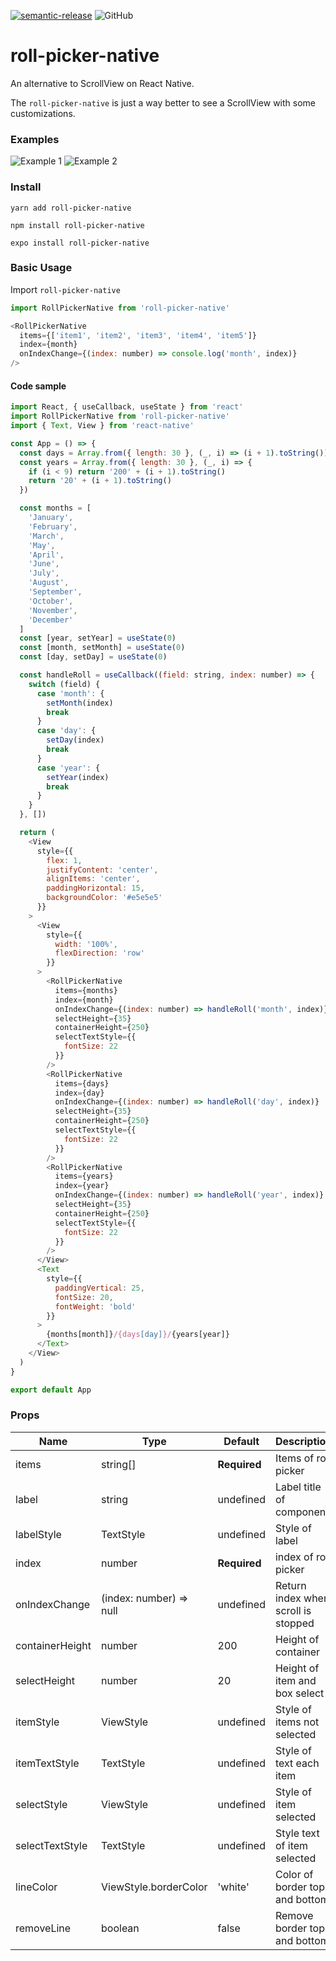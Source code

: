 [![semantic-release](https://img.shields.io/badge/%20%20%F0%9F%93%A6%F0%9F%9A%80-semantic--release-e10079.svg)](https://github.com/semantic-release/semantic-release)
![GitHub](https://img.shields.io/github/license/ale-vncs/roll-picker-native)

# roll-picker-native

An alternative to ScrollView on React Native.

The `roll-picker-native` is just a way better to see a ScrollView with some customizations.

### Examples
![Example 1](.github/images/example_1.gif)
![Example 2](.github/images/example_2.gif)

### Install

`yarn add roll-picker-native`

`npm install roll-picker-native`

`expo install roll-picker-native`

### Basic Usage

Import `roll-picker-native`

````js
import RollPickerNative from 'roll-picker-native'
````

```js
<RollPickerNative
  items={['item1', 'item2', 'item3', 'item4', 'item5']}
  index={month}
  onIndexChange={(index: number) => console.log('month', index)}
/>
```

#### Code sample

````js
import React, { useCallback, useState } from 'react'
import RollPickerNative from 'roll-picker-native'
import { Text, View } from 'react-native'

const App = () => {
  const days = Array.from({ length: 30 }, (_, i) => (i + 1).toString())
  const years = Array.from({ length: 30 }, (_, i) => {
    if (i < 9) return '200' + (i + 1).toString()
    return '20' + (i + 1).toString()
  })

  const months = [
    'January',
    'February',
    'March',
    'May',
    'April',
    'June',
    'July',
    'August',
    'September',
    'October',
    'November',
    'December'
  ]
  const [year, setYear] = useState(0)
  const [month, setMonth] = useState(0)
  const [day, setDay] = useState(0)

  const handleRoll = useCallback((field: string, index: number) => {
    switch (field) {
      case 'month': {
        setMonth(index)
        break
      }
      case 'day': {
        setDay(index)
        break
      }
      case 'year': {
        setYear(index)
        break
      }
    }
  }, [])

  return (
    <View
      style={{
        flex: 1,
        justifyContent: 'center',
        alignItems: 'center',
        paddingHorizontal: 15,
        backgroundColor: '#e5e5e5'
      }}
    >
      <View
        style={{
          width: '100%',
          flexDirection: 'row'
        }}
      >
        <RollPickerNative
          items={months}
          index={month}
          onIndexChange={(index: number) => handleRoll('month', index)}
          selectHeight={35}
          containerHeight={250}
          selectTextStyle={{
            fontSize: 22
          }}
        />
        <RollPickerNative
          items={days}
          index={day}
          onIndexChange={(index: number) => handleRoll('day', index)}
          selectHeight={35}
          containerHeight={250}
          selectTextStyle={{
            fontSize: 22
          }}
        />
        <RollPickerNative
          items={years}
          index={year}
          onIndexChange={(index: number) => handleRoll('year', index)}
          selectHeight={35}
          containerHeight={250}
          selectTextStyle={{
            fontSize: 22
          }}
        />
      </View>
      <Text
        style={{
          paddingVertical: 25,
          fontSize: 20,
          fontWeight: 'bold'
        }}
      >
        {months[month]}/{days[day]}/{years[year]}
      </Text>
    </View>
  )
}

export default App

````
### Props

| Name            | Type                    | Default      | Description                         |
|-----------------|-------------------------|--------------|-------------------------------------|
| items           | string[]                | **Required** | Items of roll picker                |
| label           | string                  | undefined    | Label title of component            |
| labelStyle      | TextStyle               | undefined    | Style of label                      |
| index           | number                  | **Required** | index of roll picker                |
| onIndexChange   | (index: number) => null | undefined    | Return index when scroll is stopped |
| containerHeight | number                  | 200          | Height of container                 |
| selectHeight    | number                  | 20           | Height of item and box select       |
| itemStyle       | ViewStyle               | undefined    | Style of items not selected         |
| itemTextStyle   | TextStyle               | undefined    | Style of text each item             |
| selectStyle     | ViewStyle               | undefined    | Style of item selected              |
| selectTextStyle | TextStyle               | undefined    | Style text of item selected         |
| lineColor       | ViewStyle.borderColor   | 'white'      | Color of border top and bottom      |
| removeLine      | boolean                 | false        | Remove border top and bottom        |
